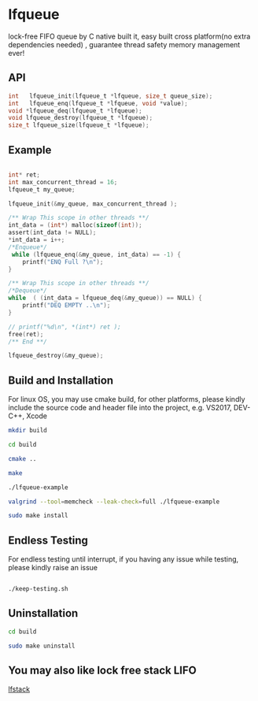 # lfqueue
lock-free FIFO queue by C native built it, easy built cross platform(no extra dependencies needed) , guarantee thread safety memory management ever!


## API 
```c
int   lfqueue_init(lfqueue_t *lfqueue, size_t queue_size);
int   lfqueue_enq(lfqueue_t *lfqueue, void *value);
void *lfqueue_deq(lfqueue_t *lfqueue);
void lfqueue_destroy(lfqueue_t *lfqueue);
size_t lfqueue_size(lfqueue_t *lfqueue);
```


## Example

```c

int* ret;
int max_concurrent_thread = 16;
lfqueue_t my_queue;

lfqueue_init(&my_queue, max_concurrent_thread );

/** Wrap This scope in other threads **/
int_data = (int*) malloc(sizeof(int));
assert(int_data != NULL);
*int_data = i++;
/*Enqueue*/
 while (lfqueue_enq(&my_queue, int_data) == -1) {
    printf("ENQ Full ?\n");
}

/** Wrap This scope in other threads **/
/*Dequeue*/
while  ( (int_data = lfqueue_deq(&my_queue)) == NULL) {
    printf("DEQ EMPTY ..\n");
}

// printf("%d\n", *(int*) ret );
free(ret);
/** End **/

lfqueue_destroy(&my_queue);

```



## Build and Installation

For linux OS, you may use cmake build, for other platforms, please kindly include the source code and header file into the project, e.g. VS2017, DEV-C++, Xcode

```bash
mkdir build

cd build

cmake ..

make

./lfqueue-example

valgrind --tool=memcheck --leak-check=full ./lfqueue-example

sudo make install


```

## Endless Testing 

For endless testing until interrupt, if you having any issue while testing, please kindly raise an issue

```bash

./keep-testing.sh

```


## Uninstallation

```bash
cd build

sudo make uninstall

```


## You may also like lock free stack LIFO

[lfstack](https://github.com/Taymindis/lfstack)